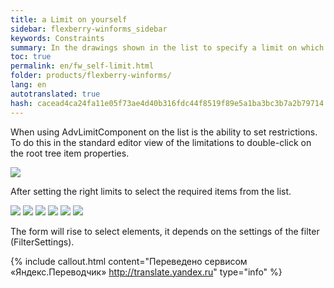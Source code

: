 ```yaml
--- 
title: a Limit on yourself 
sidebar: flexberry-winforms_sidebar 
keywords: Constraints 
summary: In the drawings shown in the list to specify a limit on which elements of this list will appear (limitation on themselves, i.e. on the elements of the list) 
toc: true 
permalink: en/fw_self-limit.html 
folder: products/flexberry-winforms/ 
lang: en 
autotranslated: true 
hash: cacead4ca24fa11e05f73ae4d40b316fdc44f8519f89e5a1ba3bc3b7a2b79714 
--- 
```


When using AdvLimitComponent on the list is the ability to set restrictions. To do this in the standard editor view of the limitations to double-click on the root tree item properties. 

![](/images/pages/products/flexberry-winforms/subsystems/limits/scr021.jpg) 

After setting the right limits to select the required items from the list. 

![](/images/pages/products/flexberry-winforms/subsystems/limits/scr031.jpg) 
![](/images/pages/products/flexberry-winforms/subsystems/limits/scr041.jpg) 
![](/images/pages/products/flexberry-winforms/subsystems/limits/scr051.jpg) 
![](/images/pages/products/flexberry-winforms/subsystems/limits/scr061.jpg) 
![](/images/pages/products/flexberry-winforms/subsystems/limits/scr071.jpg) 
![](/images/pages/products/flexberry-winforms/subsystems/limits/scr081.jpg) 

The form will rise to select elements, it depends on the settings of the filter (FilterSettings).


{% include callout.html content="Переведено сервисом «Яндекс.Переводчик» <http://translate.yandex.ru>" type="info" %}